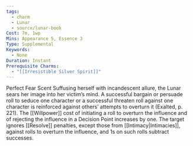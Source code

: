 ```yaml
---
tags:
  - charm
  - Lunar
  - source/lunar-book
Cost: 7m, 1wp
Mins: Appearance 5, Essence 3
Type: Supplemental
Keywords:
  - None
Duration: Instant
Prerequisite Charms:
  - "[[Irresistible Silver Spirit]]"
---
```

Perfect Fear Scent Suffusing herself with incandescent allure, the Lunar sears her image into her victim’s mind. A successful bargain or persuade roll to seduce one character or a successful threaten roll against one character is reinforced against others’ attempts to overturn it (Exalted, p. 221). The [[Willpower]] cost of initiating a roll to overturn the influence and of rejecting the influence in a Decision Point increases by one. The target ignores [[Resolve]] penalties, except those from [[Intimacy|Intimacies]], against rolls to overturn the influence, and 1s on such rolls subtract successes.